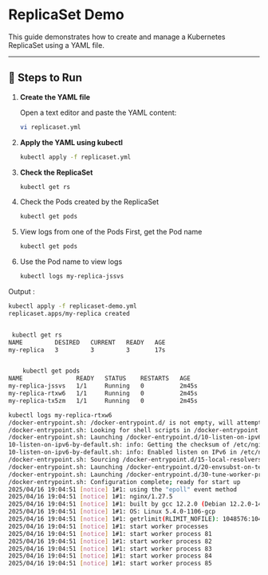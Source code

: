 
# ReplicaSet Demo

This guide demonstrates how to create and manage a Kubernetes ReplicaSet using a YAML file.

---

## 📝 Steps to Run

1. **Create the YAML file**

   Open a text editor and paste the YAML content:
   ```bash
   vi replicaset.yml

2. **Apply the YAML using kubectl**
   ```bash
   kubectl apply -f replicaset.yml
3. **Check the ReplicaSet**
   ```bash
   kubectl get rs
4. Check the Pods created by the ReplicaSet
   ```bash
   kubectl get pods
5. View logs from one of the Pods First, get the Pod name
   ```bash
   kubectl get pods
6. Use the Pod name to view logs
    ```bash
    kubectl logs my-replica-jssvs


Output :

```bash
kubectl apply -f replicaset-demo.yml 
replicaset.apps/my-replica created


 kubectl get rs
NAME         DESIRED   CURRENT   READY   AGE
my-replica   3         3         3       17s


    kubectl get pods
NAME               READY   STATUS    RESTARTS   AGE
my-replica-jssvs   1/1     Running   0          2m45s
my-replica-rtxw6   1/1     Running   0          2m45s
my-replica-tx5zm   1/1     Running   0          2m45s

kubectl logs my-replica-rtxw6
/docker-entrypoint.sh: /docker-entrypoint.d/ is not empty, will attempt to perform configuration
/docker-entrypoint.sh: Looking for shell scripts in /docker-entrypoint.d/
/docker-entrypoint.sh: Launching /docker-entrypoint.d/10-listen-on-ipv6-by-default.sh
10-listen-on-ipv6-by-default.sh: info: Getting the checksum of /etc/nginx/conf.d/default.conf
10-listen-on-ipv6-by-default.sh: info: Enabled listen on IPv6 in /etc/nginx/conf.d/default.conf
/docker-entrypoint.sh: Sourcing /docker-entrypoint.d/15-local-resolvers.envsh
/docker-entrypoint.sh: Launching /docker-entrypoint.d/20-envsubst-on-templates.sh
/docker-entrypoint.sh: Launching /docker-entrypoint.d/30-tune-worker-processes.sh
/docker-entrypoint.sh: Configuration complete; ready for start up
2025/04/16 19:04:51 [notice] 1#1: using the "epoll" event method
2025/04/16 19:04:51 [notice] 1#1: nginx/1.27.5
2025/04/16 19:04:51 [notice] 1#1: built by gcc 12.2.0 (Debian 12.2.0-14) 
2025/04/16 19:04:51 [notice] 1#1: OS: Linux 5.4.0-1106-gcp
2025/04/16 19:04:51 [notice] 1#1: getrlimit(RLIMIT_NOFILE): 1048576:1048576
2025/04/16 19:04:51 [notice] 1#1: start worker processes
2025/04/16 19:04:51 [notice] 1#1: start worker process 81
2025/04/16 19:04:51 [notice] 1#1: start worker process 82
2025/04/16 19:04:51 [notice] 1#1: start worker process 83
2025/04/16 19:04:51 [notice] 1#1: start worker process 84
2025/04/16 19:04:51 [notice] 1#1: start worker process 85

